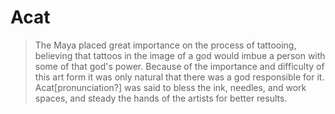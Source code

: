 # Acat

> The Maya placed great importance on the process of tattooing, believing that tattoos in the image of a god would imbue a person with some of that god's power. Because of the importance and difficulty of this art form it was only natural that there was a god responsible for it. Acat[pronunciation?] was said to bless the ink, needles, and work spaces, and steady the hands of the artists for better results. []()